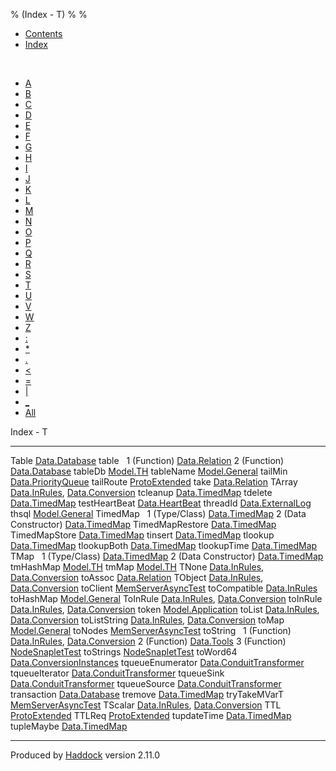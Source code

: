 % (Index - T)
% 
% 

-   [Contents](index.html)
-   [Index](doc-index.html)

 

-   [A](doc-index-A.html)
-   [B](doc-index-B.html)
-   [C](doc-index-C.html)
-   [D](doc-index-D.html)
-   [E](doc-index-E.html)
-   [F](doc-index-F.html)
-   [G](doc-index-G.html)
-   [H](doc-index-H.html)
-   [I](doc-index-I.html)
-   [J](doc-index-J.html)
-   [K](doc-index-K.html)
-   [L](doc-index-L.html)
-   [M](doc-index-M.html)
-   [N](doc-index-N.html)
-   [O](doc-index-O.html)
-   [P](doc-index-P.html)
-   [Q](doc-index-Q.html)
-   [R](doc-index-R.html)
-   [S](doc-index-S.html)
-   [T](doc-index-T.html)
-   [U](doc-index-U.html)
-   [V](doc-index-V.html)
-   [W](doc-index-W.html)
-   [Z](doc-index-Z.html)
-   [:](doc-index-58.html)
-   [\*](doc-index-42.html)
-   [.](doc-index-46.html)
-   [\<](doc-index-60.html)
-   [=](doc-index-61.html)
-   [|](doc-index-124.html)
-   [\_](doc-index-95.html)
-   [All](doc-index-All.html)

Index - T

  ---------------------- ----------------------------------------------------------------------------------------------------------
  Table                  [Data.Database](Data-Database.html#t:Table)
  table                   
  1 (Function)           [Data.Relation](Data-Relation.html#v:table)
  2 (Function)           [Data.Database](Data-Database.html#v:table)
  tableDb                [Model.TH](Model-TH.html#v:tableDb)
  tableName              [Model.General](Model-General.html#v:tableName)
  tailMin                [Data.PriorityQueue](Data-PriorityQueue.html#v:tailMin)
  tailRoute              [ProtoExtended](ProtoExtended.html#v:tailRoute)
  take                   [Data.Relation](Data-Relation.html#v:take)
  TArray                 [Data.InRules](Data-InRules.html#v:TArray), [Data.Conversion](Data-Conversion.html#v:TArray)
  tcleanup               [Data.TimedMap](Data-TimedMap.html#v:tcleanup)
  tdelete                [Data.TimedMap](Data-TimedMap.html#v:tdelete)
  testHeartBeat          [Data.HeartBeat](Data-HeartBeat.html#v:testHeartBeat)
  threadId               [Data.ExternalLog](Data-ExternalLog.html#v:threadId)
  thsql                  [Model.General](Model-General.html#v:thsql)
  TimedMap                
  1 (Type/Class)         [Data.TimedMap](Data-TimedMap.html#t:TimedMap)
  2 (Data Constructor)   [Data.TimedMap](Data-TimedMap.html#v:TimedMap)
  TimedMapRestore        [Data.TimedMap](Data-TimedMap.html#t:TimedMapRestore)
  TimedMapStore          [Data.TimedMap](Data-TimedMap.html#t:TimedMapStore)
  tinsert                [Data.TimedMap](Data-TimedMap.html#v:tinsert)
  tlookup                [Data.TimedMap](Data-TimedMap.html#v:tlookup)
  tlookupBoth            [Data.TimedMap](Data-TimedMap.html#v:tlookupBoth)
  tlookupTime            [Data.TimedMap](Data-TimedMap.html#v:tlookupTime)
  TMap                    
  1 (Type/Class)         [Data.TimedMap](Data-TimedMap.html#t:TMap)
  2 (Data Constructor)   [Data.TimedMap](Data-TimedMap.html#v:TMap)
  tmHashMap              [Model.TH](Model-TH.html#v:tmHashMap)
  tmMap                  [Model.TH](Model-TH.html#v:tmMap)
  TNone                  [Data.InRules](Data-InRules.html#v:TNone), [Data.Conversion](Data-Conversion.html#v:TNone)
  toAssoc                [Data.Relation](Data-Relation.html#v:toAssoc)
  TObject                [Data.InRules](Data-InRules.html#v:TObject), [Data.Conversion](Data-Conversion.html#v:TObject)
  toClient               [MemServerAsyncTest](MemServerAsyncTest.html#v:toClient)
  toCompatible           [Data.InRules](Data-InRules.html#v:toCompatible)
  toHashMap              [Model.General](Model-General.html#v:toHashMap)
  ToInRule               [Data.InRules](Data-InRules.html#t:ToInRule), [Data.Conversion](Data-Conversion.html#t:ToInRule)
  toInRule               [Data.InRules](Data-InRules.html#v:toInRule), [Data.Conversion](Data-Conversion.html#v:toInRule)
  token                  [Model.Application](Model-Application.html#v:token)
  toList                 [Data.InRules](Data-InRules.html#v:toList), [Data.Conversion](Data-Conversion.html#v:toList)
  toListString           [Data.InRules](Data-InRules.html#v:toListString), [Data.Conversion](Data-Conversion.html#v:toListString)
  toMap                  [Model.General](Model-General.html#v:toMap)
  toNodes                [MemServerAsyncTest](MemServerAsyncTest.html#v:toNodes)
  toString                
  1 (Function)           [Data.InRules](Data-InRules.html#v:toString), [Data.Conversion](Data-Conversion.html#v:toString)
  2 (Function)           [Data.Tools](Data-Tools.html#v:toString)
  3 (Function)           [NodeSnapletTest](NodeSnapletTest.html#v:toString)
  toStrings              [NodeSnapletTest](NodeSnapletTest.html#v:toStrings)
  toWord64               [Data.ConversionInstances](Data-ConversionInstances.html#v:toWord64)
  tqueueEnumerator       [Data.ConduitTransformer](Data-ConduitTransformer.html#v:tqueueEnumerator)
  tqueueIterator         [Data.ConduitTransformer](Data-ConduitTransformer.html#v:tqueueIterator)
  tqueueSink             [Data.ConduitTransformer](Data-ConduitTransformer.html#v:tqueueSink)
  tqueueSource           [Data.ConduitTransformer](Data-ConduitTransformer.html#v:tqueueSource)
  transaction            [Data.Database](Data-Database.html#v:transaction)
  tremove                [Data.TimedMap](Data-TimedMap.html#v:tremove)
  tryTakeMVarT           [MemServerAsyncTest](MemServerAsyncTest.html#v:tryTakeMVarT)
  TScalar                [Data.InRules](Data-InRules.html#v:TScalar), [Data.Conversion](Data-Conversion.html#v:TScalar)
  TTL                    [ProtoExtended](ProtoExtended.html#t:TTL)
  TTLReq                 [ProtoExtended](ProtoExtended.html#v:TTLReq)
  tupdateTime            [Data.TimedMap](Data-TimedMap.html#v:tupdateTime)
  tupleMaybe             [Data.TimedMap](Data-TimedMap.html#v:tupleMaybe)
  ---------------------- ----------------------------------------------------------------------------------------------------------

Produced by [Haddock](http://www.haskell.org/haddock/) version 2.11.0

